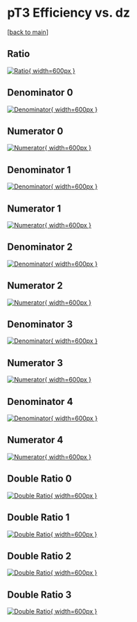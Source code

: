 # pT3 Efficiency vs. dz

[[back to main](./)]



## Ratio

[![Ratio](../mtv/var/pT3_vtr_0_0_eff_dz.png){ width=600px }](../mtv/var/pT3_vtr_0_0_eff_dz.pdf)

## Denominator 0

[![Denominator](../mtv/den/pT3_vtr_0_0_eff_dz_den0.png){ width=600px }](../mtv/den/pT3_vtr_0_0_eff_dz_den0.pdf)

## Numerator 0

[![Numerator](../mtv/num/pT3_vtr_0_0_eff_dz_num0.png){ width=600px }](../mtv/num/pT3_vtr_0_0_eff_dz_num0.pdf)

## Denominator 1

[![Denominator](../mtv/den/pT3_vtr_0_0_eff_dz_den1.png){ width=600px }](../mtv/den/pT3_vtr_0_0_eff_dz_den1.pdf)

## Numerator 1

[![Numerator](../mtv/num/pT3_vtr_0_0_eff_dz_num1.png){ width=600px }](../mtv/num/pT3_vtr_0_0_eff_dz_num1.pdf)

## Denominator 2

[![Denominator](../mtv/den/pT3_vtr_0_0_eff_dz_den2.png){ width=600px }](../mtv/den/pT3_vtr_0_0_eff_dz_den2.pdf)

## Numerator 2

[![Numerator](../mtv/num/pT3_vtr_0_0_eff_dz_num2.png){ width=600px }](../mtv/num/pT3_vtr_0_0_eff_dz_num2.pdf)

## Denominator 3

[![Denominator](../mtv/den/pT3_vtr_0_0_eff_dz_den3.png){ width=600px }](../mtv/den/pT3_vtr_0_0_eff_dz_den3.pdf)

## Numerator 3

[![Numerator](../mtv/num/pT3_vtr_0_0_eff_dz_num3.png){ width=600px }](../mtv/num/pT3_vtr_0_0_eff_dz_num3.pdf)

## Denominator 4

[![Denominator](../mtv/den/pT3_vtr_0_0_eff_dz_den4.png){ width=600px }](../mtv/den/pT3_vtr_0_0_eff_dz_den4.pdf)

## Numerator 4

[![Numerator](../mtv/num/pT3_vtr_0_0_eff_dz_num4.png){ width=600px }](../mtv/num/pT3_vtr_0_0_eff_dz_num4.pdf)

## Double Ratio 0

[![Double Ratio](../mtv/ratio/pT3_vtr_0_0_eff_dz_ratio0.png){ width=600px }](../mtv/ratio/pT3_vtr_0_0_eff_dz_ratio0.pdf)

## Double Ratio 1

[![Double Ratio](../mtv/ratio/pT3_vtr_0_0_eff_dz_ratio1.png){ width=600px }](../mtv/ratio/pT3_vtr_0_0_eff_dz_ratio1.pdf)

## Double Ratio 2

[![Double Ratio](../mtv/ratio/pT3_vtr_0_0_eff_dz_ratio2.png){ width=600px }](../mtv/ratio/pT3_vtr_0_0_eff_dz_ratio2.pdf)

## Double Ratio 3

[![Double Ratio](../mtv/ratio/pT3_vtr_0_0_eff_dz_ratio3.png){ width=600px }](../mtv/ratio/pT3_vtr_0_0_eff_dz_ratio3.pdf)

